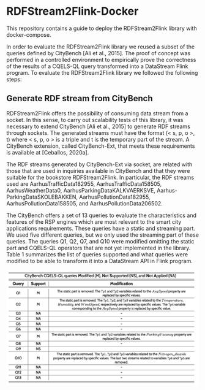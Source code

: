 # RDFStream2Flink-Docker
This repository contains a guide to deploy the RDFStream2Flink library with docker-compose.

In order to evaluate the RDFStream2Flink library we reused a subset of the queries defined by CityBench [Ali et al., 2015]. The proof of concept was performed in a controlled environment to empirically prove the correctness of the results of a CQELS-QL query transformed into a DataStream Flink program. To evaluate the RDFStream2Flink library we followed the following steps:

## Generate RDF stream from CityBench
RDFStream2Flink offers the possibility of consuming data stream from a socket. In this sense, to carry out scalability tests of this library, it was necessary to extend CityBench [Ali et al., 2015] to generate RDF streams through sockets. The generated streams must have the format (< s, p, o >, t) where < s, p, o > is a triple and t is the temporary part of the stream. A CityBench extension, called CityBench-Ext, that meets these requirements is available at [Ceballos, 2020a].

The RDF streams generated by CityBench-Ext via socket, are related with those that are used in inquiries available in CityBench and that they were suitable for the bookstore RDFStream2Flink. In particular, the RDF streams used are AarhusTrafficData182955, AarhusTrafficData158505, AarhusWeatherData0, AarhusParkingDataKALKVAERKSVE, Aarhus- ParkingDataSKOLEBAKKEN, AarhusPollutionData182955, AarhusPollutionData158505, and AarhusPollutionData206502.

The CityBench offers a set of 13 queries to evaluate the characteristics and features of the RSP engines which are most relevant to the smart city applications requirements. These queries have a static and streaming part. We used five different queries, but we only used the streaming part of these queries. The queries Q1, Q2, Q7, and Q10 were modified omitting the static part and CQELS-QL operators that are not yet implemented in the library. Table 1 summarizes the list of queries supported and what queries were modified to be able to transform it into a DataStream API in Flink program.

![Image text](/images/queries-citybench-stream.png)





